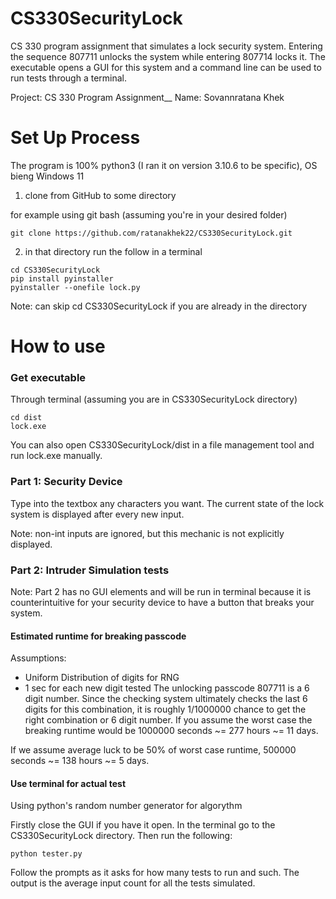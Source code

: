 # CS330SecurityLock
CS 330 program assignment that simulates a lock security system.
Entering the sequence 807711 unlocks the system while entering 807714 locks it.
The executable opens a GUI for this system and a command line can be used to run tests through a terminal.

Project: CS 330 Program Assignment__
Name: Sovannratana Khek

# Set Up Process
The program is 100% python3 (I ran it on version 3.10.6 to be specific), OS bieng Windows 11


1. clone from GitHub to some directory

for example using git bash (assuming you're in your desired folder)
```
git clone https://github.com/ratanakhek22/CS330SecurityLock.git
```
2. in that directory run the follow in a terminal
```
cd CS330SecurityLock
pip install pyinstaller
pyinstaller --onefile lock.py
```
Note: can skip cd CS330SecurityLock if you are already in the directory

# How to use
### Get executable
Through terminal (assuming you are in CS330SecurityLock directory)
```
cd dist
lock.exe
```
You can also open CS330SecurityLock/dist in a file management tool and run lock.exe manually.

### Part 1: Security Device
Type into the textbox any characters you want.
The current state of the lock system is displayed after every new input.

Note: non-int inputs are ignored, but this mechanic is not explicitly displayed.

### Part 2: Intruder Simulation tests
Note: Part 2 has no GUI elements and will be run in terminal because it is counterintuitive for your security device to have a button that breaks your system.

#### Estimated runtime for breaking passcode
Assumptions:
 - Uniform Distribution of digits for RNG
 - 1 sec for each new digit tested
The unlocking passcode 807711 is a 6 digit number. Since the checking system ultimately checks the last 6 digits for this combination, it is roughly 1/1000000 chance to get the right combination or 6 digit number. If you assume the worst case the breaking runtime would be 1000000 seconds ~= 277 hours ~= 11 days.

If we assume average luck to be 50% of worst case runtime, 500000 seconds ~= 138 hours ~= 5 days.

#### Use terminal for actual test
Using python's random number generator for algorythm

Firstly close the GUI if you have it open.
In the terminal go to the CS330SecurityLock directory.
Then run the following:
```
python tester.py
```
Follow the prompts as it asks for how many tests to run and such.
The output is the average input count for all the tests simulated.
